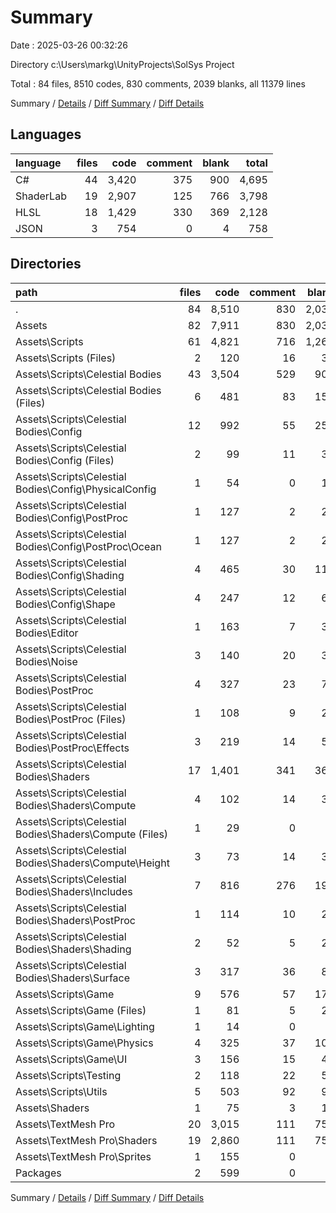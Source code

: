 # Summary

Date : 2025-03-26 00:32:26

Directory c:\\Users\\markg\\UnityProjects\\SolSys Project

Total : 84 files,  8510 codes, 830 comments, 2039 blanks, all 11379 lines

Summary / [Details](details.md) / [Diff Summary](diff.md) / [Diff Details](diff-details.md)

## Languages
| language | files | code | comment | blank | total |
| :--- | ---: | ---: | ---: | ---: | ---: |
| C# | 44 | 3,420 | 375 | 900 | 4,695 |
| ShaderLab | 19 | 2,907 | 125 | 766 | 3,798 |
| HLSL | 18 | 1,429 | 330 | 369 | 2,128 |
| JSON | 3 | 754 | 0 | 4 | 758 |

## Directories
| path | files | code | comment | blank | total |
| :--- | ---: | ---: | ---: | ---: | ---: |
| . | 84 | 8,510 | 830 | 2,039 | 11,379 |
| Assets | 82 | 7,911 | 830 | 2,037 | 10,778 |
| Assets\\Scripts | 61 | 4,821 | 716 | 1,260 | 6,797 |
| Assets\\Scripts (Files) | 2 | 120 | 16 | 34 | 170 |
| Assets\\Scripts\\Celestial Bodies | 43 | 3,504 | 529 | 905 | 4,938 |
| Assets\\Scripts\\Celestial Bodies (Files) | 6 | 481 | 83 | 158 | 722 |
| Assets\\Scripts\\Celestial Bodies\\Config | 12 | 992 | 55 | 251 | 1,298 |
| Assets\\Scripts\\Celestial Bodies\\Config (Files) | 2 | 99 | 11 | 33 | 143 |
| Assets\\Scripts\\Celestial Bodies\\Config\\PhysicalConfig | 1 | 54 | 0 | 13 | 67 |
| Assets\\Scripts\\Celestial Bodies\\Config\\PostProc | 1 | 127 | 2 | 26 | 155 |
| Assets\\Scripts\\Celestial Bodies\\Config\\PostProc\\Ocean | 1 | 127 | 2 | 26 | 155 |
| Assets\\Scripts\\Celestial Bodies\\Config\\Shading | 4 | 465 | 30 | 111 | 606 |
| Assets\\Scripts\\Celestial Bodies\\Config\\Shape | 4 | 247 | 12 | 68 | 327 |
| Assets\\Scripts\\Celestial Bodies\\Editor | 1 | 163 | 7 | 34 | 204 |
| Assets\\Scripts\\Celestial Bodies\\Noise | 3 | 140 | 20 | 30 | 190 |
| Assets\\Scripts\\Celestial Bodies\\PostProc | 4 | 327 | 23 | 72 | 422 |
| Assets\\Scripts\\Celestial Bodies\\PostProc (Files) | 1 | 108 | 9 | 20 | 137 |
| Assets\\Scripts\\Celestial Bodies\\PostProc\\Effects | 3 | 219 | 14 | 52 | 285 |
| Assets\\Scripts\\Celestial Bodies\\Shaders | 17 | 1,401 | 341 | 360 | 2,102 |
| Assets\\Scripts\\Celestial Bodies\\Shaders\\Compute | 4 | 102 | 14 | 38 | 154 |
| Assets\\Scripts\\Celestial Bodies\\Shaders\\Compute (Files) | 1 | 29 | 0 | 7 | 36 |
| Assets\\Scripts\\Celestial Bodies\\Shaders\\Compute\\Height | 3 | 73 | 14 | 31 | 118 |
| Assets\\Scripts\\Celestial Bodies\\Shaders\\Includes | 7 | 816 | 276 | 192 | 1,284 |
| Assets\\Scripts\\Celestial Bodies\\Shaders\\PostProc | 1 | 114 | 10 | 26 | 150 |
| Assets\\Scripts\\Celestial Bodies\\Shaders\\Shading | 2 | 52 | 5 | 22 | 79 |
| Assets\\Scripts\\Celestial Bodies\\Shaders\\Surface | 3 | 317 | 36 | 82 | 435 |
| Assets\\Scripts\\Game | 9 | 576 | 57 | 175 | 808 |
| Assets\\Scripts\\Game (Files) | 1 | 81 | 5 | 26 | 112 |
| Assets\\Scripts\\Game\\Lighting | 1 | 14 | 0 | 2 | 16 |
| Assets\\Scripts\\Game\\Physics | 4 | 325 | 37 | 106 | 468 |
| Assets\\Scripts\\Game\\UI | 3 | 156 | 15 | 41 | 212 |
| Assets\\Scripts\\Testing | 2 | 118 | 22 | 50 | 190 |
| Assets\\Scripts\\Utils | 5 | 503 | 92 | 96 | 691 |
| Assets\\Shaders | 1 | 75 | 3 | 19 | 97 |
| Assets\\TextMesh Pro | 20 | 3,015 | 111 | 758 | 3,884 |
| Assets\\TextMesh Pro\\Shaders | 19 | 2,860 | 111 | 756 | 3,727 |
| Assets\\TextMesh Pro\\Sprites | 1 | 155 | 0 | 2 | 157 |
| Packages | 2 | 599 | 0 | 2 | 601 |

Summary / [Details](details.md) / [Diff Summary](diff.md) / [Diff Details](diff-details.md)